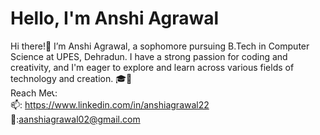 # Hello, I'm Anshi Agrawal
Hi there!👋 I’m Anshi Agrawal, a sophomore pursuing B.Tech in Computer Science at UPES, Dehradun. I have a strong passion for coding and creativity, and I'm eager to explore and learn across various fields of technology and creation. 🎓🌱
<br>
Reach Me📞:<br>📫: https://www.linkedin.com/in/anshiagrawal22 <br> 📩:aanshiagrawal02@gmail.com



<!---
anshiagrawal22/anshiagrawal22 is a ✨ special ✨ repository because its `README.md` (this file) appears on your GitHub profile.
You can click the Preview link to take a look at your changes.
--->
